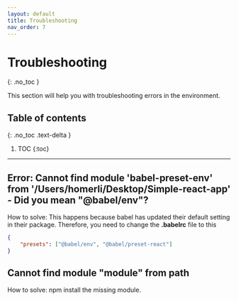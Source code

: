 ```yaml
---
layout: default
title: Troubleshooting
nav_order: 7
---
```


# Troubleshooting
{: .no_toc }

This section will help you with troubleshooting errors in the environment.

## Table of contents
{: .no_toc .text-delta }

1. TOC
{:toc}

---

## Error: Cannot find module 'babel-preset-env' from '/Users/homerli/Desktop/Simple-react-app'<br>- Did you mean "@babel/env"?

How to solve: This happens because babel has updated their default setting in their package. Therefore, you need to change the **.babelrc** file to this
 
```json
{
	"presets": ["@babel/env", "@babel/preset-react"]
}
```

## Cannot find module "module" from path

How to solve: npm install the missing module.
